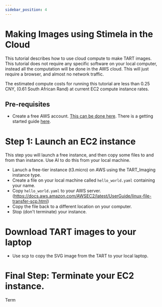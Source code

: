 ```yaml
---
sidebar_position: 4
---
```


# Making Images using Stimela in the Cloud

This tutorial describes how to use cloud compute to make TART images. This tutorial does not require any specific software on your local computer, instead all the computation will be done in the AWS cloud. This will just require a browser, and almost no network traffic.

The estimated compute costs for running this tutorial are less than 0.25 CNY, (0.61 South African Rand) at current EC2 compute instance rates.

## Pre-requisites

* Create a free AWS account. [This can be done here](aws.amazon.com). There is a getting started guide [here](https://aws.amazon.com/getting-started/?ref=docs_gateway).


# Step 1: Launch an EC2 instance

This step you will launch a free instance, and then copy some files to and from than instance. Use AI to do this from your local machine.

* Lanuch a free-tier instance (t3.micro) on AWS using the TART_Imaging instance type.
* Create a file on your local machine called ```hello_world.yaml``` containing your name.
* Copy ```hello_world.yaml``` to your AWS server. (https://docs.aws.amazon.com/AWSEC2/latest/UserGuide/linux-file-transfer-scp.html)
* Copy the file back to a different location on your computer.
* Stop (don't terminate) your instance.


# 

# Download TART images to your laptop

* Use scp to copy the SVG image from the TART to your local laptop.

# Final Step: Terminate your EC2 instance.

Term

